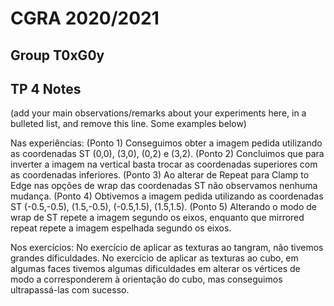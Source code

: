 # CGRA 2020/2021

## Group T0xG0y

## TP 4 Notes

(add your main observations/remarks about your experiments here, in a bulleted list, and remove this line. Some examples below)

Nas experiências: (Ponto 1) Conseguimos obter a imagem pedida utilizando as coordenadas ST (0,0), (3,0), (0,2) e (3,2). (Ponto 2) Concluimos que para inverter a imagem na vertical basta trocar as coordenadas superiores com as coordenadas inferiores. (Ponto 3) Ao alterar de Repeat para Clamp to Edge nas opções de wrap das coordenadas ST não observamos nenhuma mudança. (Ponto 4) Obtivemos a imagem pedida utilizando as coordenadas ST (-0.5,-0.5), (1.5,-0.5), (-0.5,1.5), (1.5,1.5). (Ponto 5) Alterando o modo de wrap de ST repete a imagem segundo os eixos, enquanto que mirrored repeat repete a imagem espelhada segundo os eixos.

Nos exercícios: No exercício de aplicar as texturas ao tangram, não tivemos grandes dificuldades. No exercício de aplicar as texturas ao cubo, em algumas faces tivemos algumas dificuldades em alterar os vértices de modo a corresponderem à orientação do cubo, mas conseguimos ultrapassá-las com sucesso.